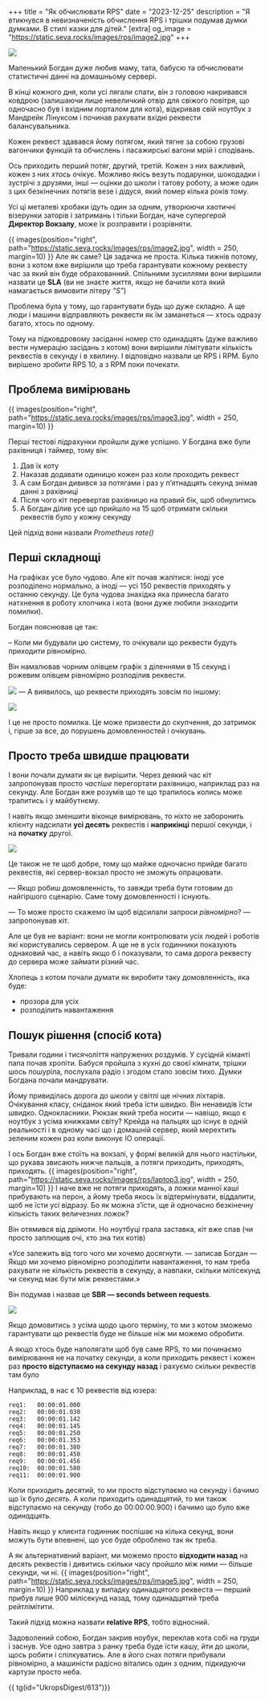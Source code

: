 +++
title = "Як обчислювати RPS"
date = "2023-12-25"
description = "Я втикнувся в невизначеність обчислення RPS і трішки подумав думки думками. В стилі казки для дітей."
[extra]
og_image = "https://static.seva.rocks/images/rps/image2.jpg"
+++

![](https://static.seva.rocks/images/rps/image1.webp)

Маленький Богдан дуже любив маму, тата, бабусю та обчислювати статистичні данні на домашньому сервері. 

В кінці кожного дня, коли усі лягали спати, він з головою накривався ковдрою (залишаючи лише невеличкий отвір для свіжого повітря, що одночасно був і вхідним порталом для кота), відкривав свій ноутбук з Мандрейк Лінуксом і починав рахувати вхідні реквести балансувальника. 

Кожен реквест здавався йому потягом, який тягне за собою грузові вагончики функцій та обчислень і пасажирські вагони мрій і сподівань. 

Ось приходить перший потяг, другий, третій. Кожен з них важливий, кожен з них *хтось* очікує. Можливо якісь везуть подарунки, шокодадки і зустрічі з друзями, інші — оцінки до школи і татову роботу, а може один з цих безкінечних потягів везе і дідуся, який помер кілька років тому. 

Усі ці металеві хробаки ідуть один за одним, утворюючи хаотичні візерунки заторів і затримань і тільки Богдан, наче супергерой **Директор Вокзалу**, може їх розправити і розрівняти. 

{{ images(position="right", path="https://static.seva.rocks/images/rps/image2.jpg", width = 250, margin=10) }}
Але як саме? Ця задачка не проста. Кілька тижнів потому, вони з котом вже вирішили що треба гарантувати кожному реквесту час за який він буде обрахованний. Спільними зусиллями вони вирішили назвати це **SLA** (ви не знаєте життя, якщо не бачили кота який намагається вимовити літеру *"S"*) 


Проблема була у тому, що гарантувати будь що дуже складно. А ще люди і машини відправляють реквести як їм заманеться — хтось одразу багато, хтось по одному. 

Тому на підковдровому засіданні номер сто одинадцять (дуже важливо вести нумерацію засідань з котом) вони вирішили лімітувати кількість реквестів в секунду і в хвилину. І відповідно назвали це RPS і RPM. Було вирішено зробити RPS 10, а з RPM поки почекати. 

## Проблема вимірювань 
{{ images(position="right", path="https://static.seva.rocks/images/rps/image3.jpg", width = 250, margin=10) }}

Перші тестові підрахунки пройшли дуже успішно. У Богдана вже були рахівниця і таймер, тому він:
1. Дав їх коту
2. Наказав додавати одиницю кожен раз коли проходить реквест
3. А сам Богдан дивився за потягами і раз у п’ятнадцять секунд знімав данні з рахівниці 
4. Після чого кіт перевертав рахівницю на правий бік, щоб обнулитись
5. А Богдан ділив усе що прийшло на 15 щоб отримати скільки реквестів було у кожну секунду

Цей підхід вони назвали *Prometheus rate()* 


## Перші складнощі

На графіках усе було чудово. Але кіт почав жалітися: іноді усе розподілено нормально, а іноді — усі 150 реквестів приходять у останню секунду. Це була чудова знахідка яка принесла багато натхнення в роботу хлопчика і кота (вони дуже любили знаходити помилки). 

Богдан пояснював це так: 

– Коли ми будували цю систему, то очікували що реквести будуть приходити рівномірно.

Він намалював чорним олівцем графік з діленнями в 15 секунд і рожевим олівцем рівномірно розподілив реквести. 

![](https://static.seva.rocks/images/rps/graph_default.webp)
— А виявилось, що реквести приходять зовсім по іншому:

![](https://static.seva.rocks/images/rps/graph2.webp)

І це не просто помилка. Це може призвести до скупчення, до затримок і, гірше за все, до порушень домовленностей і очікувань. 

## Просто треба швидше працювати

І вони почали думати як це вирішити. Через деякий час кіт запропонував просто *частіше* перегортати рахівницю, наприклад раз на секунду. Але Богдан вже розумів що те що трапилось колись може трапитись і у майбутнєму.

І навіть якщо зменшити віконце вимірювань, то ніхто не заборонить клієнту надсилати **усі десять** реквестів і **наприкінці** першої секунди, і на **початку** другої. 

![](https://static.seva.rocks/images/rps/graph3.webp)

Це також не те щоб добре, тому що майже одночасно прийде багато реквестів, які сервер-вокзал просто не зможуть опрацювати.

— Якщо робиш домовленність, то завжди треба бути готовим до найгіршого сценарію. Саме тому домовленності і існують.  

— То може просто скажемо їм щоб відсилали запроси *рівномірно*? — запропонував кіт.

Але це був не варіант: вони не могли контролювати усіх людей і роботів які користувались сервером. А ще не в усіх годинники показують однаковий час, а навіть якщо б і показували, то сама дорога реквесту до сервера може займати різний час. 

Хлопець з котом почали думати як виробити таку домовленність, яка буде:
- прозора для усіх
- розподілить навантаження

## Пошук рішення (спосіб кота)

Тривали години і тисячоліття напружених роздумів. У сусідній кіманті папа почав хропіти. Бабуся пройшла з кухні до своєї кімнати, трішки шось пошуріла, послухала радіо і згодом стало зовсім тихо. 
Думки Богдана почали мандрувати. 

Йому привиділась дорога до школи у світлі ще нічних ліхтарів. Очікування класу, сніданок який треба їсти швидко. Він ненавидів їсти швидко. Однокласники. Рюкзак який треба носити — навіщо, якщо є ноутбук з усіма книжками світу? Крейда на пальцях що існує в одній реальності і в одному часі що і домашній сервер, який мерехтить зеленим кожен раз коли виконує IO операції.

І ось Богдан вже стоїть на вокзалі, у формі великій для нього настільки, що рукава звисають нижче пальців, а потяги приходить, приходять, приходять. {{ images(position="right", path="https://static.seva.rocks/images/rps/laptop3.jpg", width = 250, margin=10) }} І наче вже не потяги приходять, а ложки манної каші прибувають на перон, а йому треба якось їх відтермінувати, віддалити, щоб не їсти усі відразу. Бо як можна з’їсти, ще й одночасно безкінечну кількість таких величезних ложок?



Він отямився від дрімоти. Но ноутбуці грала заставка, кіт вже спав (чи просто заплющив очі, хто зна тих котів) 

«Усе залежить від того чого ми хочемо досягнути. — записав Богдан — Якщо ми хочемо рівномірно розподілити навантаження, то нам треба рахувати не кількість реквестів в секунду, а навпаки, скільки мілісекунд чи секунд має бути між реквестами.»


Він подумав і назвав це **SBR — seconds between requests**.


![](https://static.seva.rocks/images/rps/graph4.webp)

Якщо домовитись з усіма щодо цього терміну, то ми з котом зможемо гарантувати що реквестів буде не більше ніж ми можемо обробити. 

А якщо хтось буде наполягати щоб був саме RPS, то ми починаємо вимірювання не на початку секунди, а коли приходить реквест і кожен раз **просто відступаємо на секунду назад** і рахуємо скільки реквестів там було

Наприклад, в нас є 10 реквестів від юзера: 
```
req1:	00:00:01.000
req2:	00:00:01.030
req3:	00:00:01.142
req4:	00:00:01.145
req5:	00:00:01.250
req6:	00:00:01.353
req7:	00:00:01.380
req8:	00:00:01.450
req9:	00:00:01.456
req10:	00:00:01.580
req11:	00:00:01.900
```

Коли приходить десятий, то ми просто відступаємо на секунду і бачимо що їх було *десять*. А коли приходить одинадцятий, то ми також відступаємо на секунду (тобо до 00:00:00.900) і бачимо що було вже *одинадцять*. 

Навіть якщо у клиєнта годинник поспішає на кілька секунд, вони можуть бути впевнені, що усе буде оброблено так як треба. 

А як альтернативний варіант, ми можемо просто **відходити назад** на десять реквестів і дивитись скільки часу пройшло між ними — більше секунди, чи ні. 
{{ images(position="right", path="https://static.seva.rocks/images/rps/image5.jpg", width = 250, margin=10) }}
Наприклад у випадку одинадцятого реквеста — перший прибув лише 900 мілісекунд назад, тому одинадцятий треба рейтлімітити. 

Такий підхід можна назвати **relative RPS**, тобто відносний. 


Задоволений собою, Богдан закрив ноубук, переклав кота собі на груди і заснув. Усе одно завтра з ранку треба буде їсти кашу, йти до школи, щось робити і спілкуватись. Але в його снах потяги прибували рівномірно, а машиністи радісно вітались один з одним, підкидуючи картузи просто неба. 

{{ tg(id="UkropsDigest/613")}}


